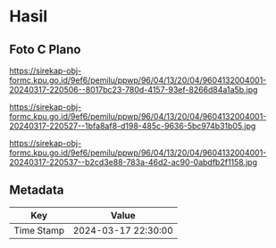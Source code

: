 # Hasil

## Foto C Plano

https://sirekap-obj-formc.kpu.go.id/9ef6/pemilu/ppwp/96/04/13/20/04/9604132004001-20240317-220506--8017bc23-780d-4157-93ef-8266d84a1a5b.jpg

https://sirekap-obj-formc.kpu.go.id/9ef6/pemilu/ppwp/96/04/13/20/04/9604132004001-20240317-220527--1bfa8af8-d198-485c-9636-5bc974b31b05.jpg

https://sirekap-obj-formc.kpu.go.id/9ef6/pemilu/ppwp/96/04/13/20/04/9604132004001-20240317-220537--b2cd3e88-783a-46d2-ac90-0abdfb2f1158.jpg


## Metadata

| Key        | Value               |
| ---------- | ------------------- |
| Time Stamp | 2024-03-17 22:30:00 |




